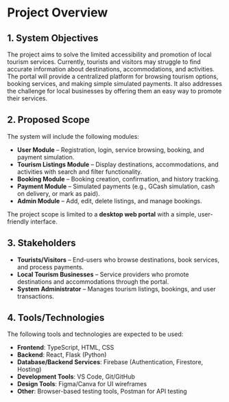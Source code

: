 # Project Overview

## 1. System Objectives
The project aims to solve the limited accessibility and promotion of local tourism services. Currently, tourists and visitors may struggle to find accurate information about destinations, accommodations, and activities. The portal will provide a centralized platform for browsing tourism options, booking services, and making simple simulated payments. It also addresses the challenge for local businesses by offering them an easy way to promote their services.

## 2. Proposed Scope
The system will include the following modules:
- **User Module** – Registration, login, service browsing, booking, and payment simulation.  
- **Tourism Listings Module** – Display destinations, accommodations, and activities with search and filter functionality.  
- **Booking Module** – Booking creation, confirmation, and history tracking.  
- **Payment Module** – Simulated payments (e.g., GCash simulation, cash on delivery, or mark as paid).  
- **Admin Module** – Add, edit, delete listings, and manage bookings.  

The project scope is limited to a **desktop web portal** with a simple, user-friendly interface.

## 3. Stakeholders
- **Tourists/Visitors** – End-users who browse destinations, book services, and process payments.  
- **Local Tourism Businesses** – Service providers who promote destinations and accommodations through the portal.  
- **System Administrator** – Manages tourism listings, bookings, and user transactions.  

## 4. Tools/Technologies
The following tools and technologies are expected to be used:  
- **Frontend**: TypeScript, HTML, CSS  
- **Backend**: React, Flask (Python)  
- **Database/Backend Services**: Firebase (Authentication, Firestore, Hosting)  
- **Development Tools**: VS Code, Git/GitHub  
- **Design Tools**: Figma/Canva for UI wireframes  
- **Other**: Browser-based testing tools, Postman for API testing  
